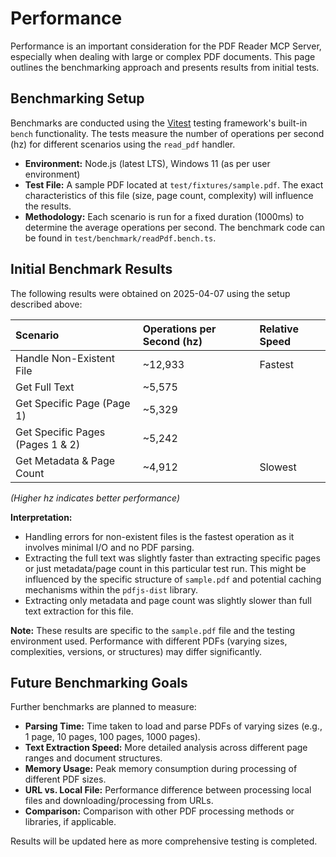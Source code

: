 # Performance

Performance is an important consideration for the PDF Reader MCP Server, especially when dealing with large or complex PDF documents. This page outlines the benchmarking approach and presents results from initial tests.

## Benchmarking Setup

Benchmarks are conducted using the [Vitest](https://vitest.dev/) testing framework's built-in `bench` functionality. The tests measure the number of operations per second (hz) for different scenarios using the `read_pdf` handler.

- **Environment:** Node.js (latest LTS), Windows 11 (as per user environment)
- **Test File:** A sample PDF located at `test/fixtures/sample.pdf`. The exact characteristics of this file (size, page count, complexity) will influence the results.
- **Methodology:** Each scenario is run for a fixed duration (1000ms) to determine the average operations per second. The benchmark code can be found in `test/benchmark/readPdf.bench.ts`.

## Initial Benchmark Results

The following results were obtained on 2025-04-07 using the setup described above:

| Scenario                         | Operations per Second (hz) | Relative Speed |
| :------------------------------- | :------------------------- | :------------- |
| Handle Non-Existent File         | ~12,933                    | Fastest        |
| Get Full Text                    | ~5,575                     |                |
| Get Specific Page (Page 1)       | ~5,329                     |                |
| Get Specific Pages (Pages 1 & 2) | ~5,242                     |                |
| Get Metadata & Page Count        | ~4,912                     | Slowest        |

*(Higher hz indicates better performance)*

**Interpretation:**

- Handling errors for non-existent files is the fastest operation as it involves minimal I/O and no PDF parsing.
- Extracting the full text was slightly faster than extracting specific pages or just metadata/page count in this particular test run. This might be influenced by the specific structure of `sample.pdf` and potential caching mechanisms within the `pdfjs-dist` library.
- Extracting only metadata and page count was slightly slower than full text extraction for this file.

**Note:** These results are specific to the `sample.pdf` file and the testing environment used. Performance with different PDFs (varying sizes, complexities, versions, or structures) may differ significantly.

## Future Benchmarking Goals

Further benchmarks are planned to measure:

- **Parsing Time:** Time taken to load and parse PDFs of varying sizes (e.g., 1 page, 10 pages, 100 pages, 1000 pages).
- **Text Extraction Speed:** More detailed analysis across different page ranges and document structures.
- **Memory Usage:** Peak memory consumption during processing of different PDF sizes.
- **URL vs. Local File:** Performance difference between processing local files and downloading/processing from URLs.
- **Comparison:** Comparison with other PDF processing methods or libraries, if applicable.

Results will be updated here as more comprehensive testing is completed.
